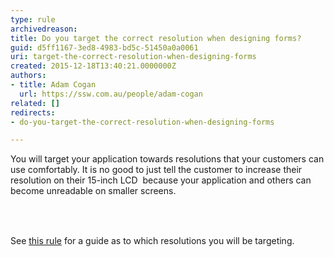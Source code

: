 ```yaml
---
type: rule
archivedreason: 
title: Do you target the correct resolution when designing forms?
guid: d5ff1167-3ed8-4983-bd5c-51450a0a0061
uri: target-the-correct-resolution-when-designing-forms
created: 2015-12-18T13:40:21.0000000Z
authors:
- title: Adam Cogan
  url: https://ssw.com.au/people/adam-cogan
related: []
redirects:
- do-you-target-the-correct-resolution-when-designing-forms

---
```



<p>You will target your application towards resolutions that your customers can use comfortably. It is no good to just tell the customer to increase their resolution on their 15-inch LCD &#160;because your application and others can become unreadable on smaller screens. <br></p>
<br><excerpt class='endintro'></excerpt><br>
<p>​​<span style="line-height&#58;20.8px;">See&#160;</span><a href=/do-you-design-your-web-pages-to-work-on-mobile-tablets-screens-aka-responsive-web-design style="line-height&#58;20.8px;">this rule​</a><span style="line-height&#58;20.8px;">&#160;for a guide as to which resolutions you will be targeting.</span></p>


